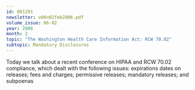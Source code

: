 ```yaml
---
id: 001291
newsletter: v06n02feb2006.pdf
volume_issue: 06-02
year: 2006
month: 2
topic: "The Washington Health Care Information Act: RCW 70.02"
subtopic: Mandatory Disclosures
---
```


Today we talk about a recent conference on HIPAA and RCW 70.02 compliance, which dealt with the following issues: expirations dates on releases; fees and charges; permissive releases; mandatory releases; and subpoenas